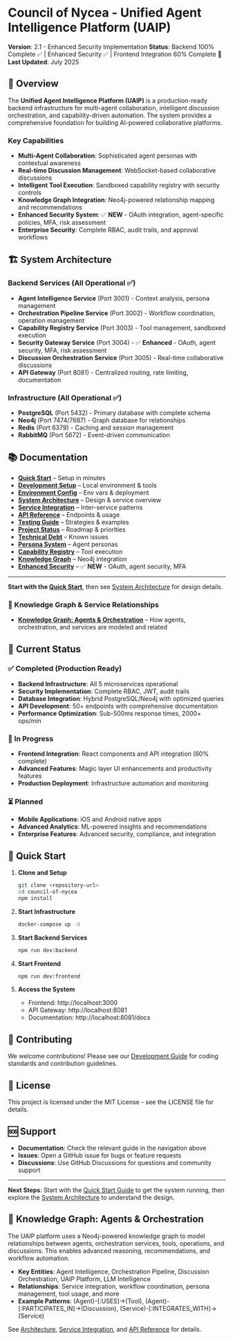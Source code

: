 # Council of Nycea - Unified Agent Intelligence Platform (UAIP)

**Version**: 2.1 - Enhanced Security Implementation
**Status**: Backend 100% Complete ✅ | Enhanced Security ✅ | Frontend Integration 60% Complete 🔄
**Last Updated**: July 2025

## 🎯 Overview

The **Unified Agent Intelligence Platform (UAIP)** is a production-ready backend infrastructure for multi-agent collaboration, intelligent discussion orchestration, and capability-driven automation. The system provides a comprehensive foundation for building AI-powered collaborative platforms.

### Key Capabilities
- **Multi-Agent Collaboration**: Sophisticated agent personas with contextual awareness
- **Real-time Discussion Management**: WebSocket-based collaborative discussions
- **Intelligent Tool Execution**: Sandboxed capability registry with security controls
- **Knowledge Graph Integration**: Neo4j-powered relationship mapping and recommendations
- **Enhanced Security System**: ✅ **NEW** - OAuth integration, agent-specific policies, MFA, risk assessment
- **Enterprise Security**: Complete RBAC, audit trails, and approval workflows

## 🏗️ System Architecture

### Backend Services (All Operational ✅)
- **Agent Intelligence Service** (Port 3001) - Context analysis, persona management
- **Orchestration Pipeline Service** (Port 3002) - Workflow coordination, operation management
- **Capability Registry Service** (Port 3003) - Tool management, sandboxed execution
- **Security Gateway Service** (Port 3004) - ✅ **Enhanced** - OAuth, agent security, MFA, risk assessment
- **Discussion Orchestration Service** (Port 3005) - Real-time collaborative discussions
- **API Gateway** (Port 8081) - Centralized routing, rate limiting, documentation

### Infrastructure (All Operational ✅)
- **PostgreSQL** (Port 5432) - Primary database with complete schema
- **Neo4j** (Port 7474/7687) - Graph database for relationships
- **Redis** (Port 6379) - Caching and session management
- **RabbitMQ** (Port 5672) - Event-driven communication

## 📚 Documentation

- **[Quick Start](docs/QUICK_START.md)** – Setup in minutes
- **[Development Setup](docs/DEVELOPMENT_SETUP.md)** – Local environment & tools
- **[Environment Config](docs/ENVIRONMENT_CONFIG.md)** – Env vars & deployment
- **[System Architecture](docs/ARCHITECTURE.md)** – Design & service overview
- **[Service Integration](docs/SERVICE_INTEGRATION.md)** – Inter-service patterns
- **[API Reference](docs/API_REFERENCE.md)** – Endpoints & usage
- **[Testing Guide](docs/TESTING_GUIDE.md)** – Strategies & examples
- **[Project Status](docs/PROJECT_STATUS.md)** – Roadmap & priorities
- **[Technical Debt](docs/TECH_DEBT.md)** – Known issues
- **[Persona System](docs/PERSONA_SYSTEM.md)** – Agent personas
- **[Capability Registry](docs/CAPABILITY_REGISTRY.md)** – Tool execution
- **[Knowledge Graph](docs/KNOWLEDGE_GRAPH.md)** – Neo4j integration
- **[Enhanced Security](docs/technical/SECURITY.md)** – ✅ **NEW** - OAuth, agent security, MFA

---

**Start with the [Quick Start](docs/QUICK_START.md)**, then see [System Architecture](docs/ARCHITECTURE.md) for design details.

### 🧠 Knowledge Graph & Service Relationships
- **[Knowledge Graph: Agents & Orchestration](docs/ARCHITECTURE.md#🧠-knowledge-graph-agents--orchestration)** – How agents, orchestration, and services are modeled and related

## 🎯 Current Status

### ✅ Completed (Production Ready)
- **Backend Infrastructure**: All 5 microservices operational
- **Security Implementation**: Complete RBAC, JWT, audit trails
- **Database Integration**: Hybrid PostgreSQL/Neo4j with optimized queries
- **API Development**: 50+ endpoints with comprehensive documentation
- **Performance Optimization**: Sub-500ms response times, 2000+ ops/min

### 🔄 In Progress
- **Frontend Integration**: React components and API integration (60% complete)
- **Advanced Features**: Magic layer UI enhancements and productivity features
- **Production Deployment**: Infrastructure automation and monitoring

### ⏳ Planned
- **Mobile Applications**: iOS and Android native apps
- **Advanced Analytics**: ML-powered insights and recommendations
- **Enterprise Features**: Advanced security, compliance, and integration

## 🚀 Quick Start

1. **Clone and Setup**
   ```bash
   git clone <repository-url>
   cd council-of-nycea
   npm install
   ```

2. **Start Infrastructure**
   ```bash
   docker-compose up -d
   ```

3. **Start Backend Services**
   ```bash
   npm run dev:backend
   ```

4. **Start Frontend**
   ```bash
   npm run dev:frontend
   ```

5. **Access the System**
   - Frontend: http://localhost:3000
   - API Gateway: http://localhost:8081
   - Documentation: http://localhost:8081/docs

## 🤝 Contributing

We welcome contributions! Please see our [Development Guide](DEVELOPMENT_GUIDE.md) for coding standards and contribution guidelines.

## 📄 License

This project is licensed under the MIT License - see the LICENSE file for details.

## 🆘 Support

- **Documentation**: Check the relevant guide in the navigation above
- **Issues**: Open a GitHub issue for bugs or feature requests
- **Discussions**: Use GitHub Discussions for questions and community support

---

**Next Steps**: Start with the [Quick Start Guide](QUICK_START.md) to get the system running, then explore the [System Architecture](ARCHITECTURE.md) to understand the design.

## 🧠 Knowledge Graph: Agents & Orchestration

The UAIP platform uses a Neo4j-powered knowledge graph to model relationships between agents, orchestration services, tools, operations, and discussions. This enables advanced reasoning, recommendations, and workflow automation.

- **Key Entities**: Agent Intelligence, Orchestration Pipeline, Discussion Orchestration, UAIP Platform, LLM Intelligence
- **Relationships**: Service integration, workflow coordination, persona management, tool usage, and more
- **Example Patterns**: (Agent)-[:USES]->(Tool), (Agent)-[:PARTICIPATES_IN]->(Discussion), (Service)-[:INTEGRATES_WITH]->(Service)

See [Architecture](docs/ARCHITECTURE.md#🧠-knowledge-graph-agents--orchestration), [Service Integration](docs/SERVICE_INTEGRATION.md), and [API Reference](docs/API_REFERENCE.md) for details. 